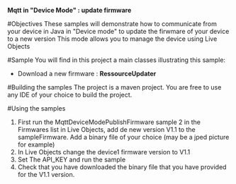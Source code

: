 **Mqtt in "Device Mode" : update firmware**

#Objectives
These samples will demonstrate how to communicate from your device in Java in "Device mode" to update the firwmare of your device to a new version
This mode allows you to manage the device using Live Objects


#Sample
You will find in this project a main classes illustrating this sample:

- Download a new firmware : **RessourceUpdater**

#Building the samples
The project is a maven project. You are free to use any IDE of your choice to build the project.


#Using the samples

1. First run the MqttDeviceModePublishFirmware sample
2 in the Firmwares list in Live Objects, add de new version V1.1 to the sampleFirmware. Add a binary file of your choice (may be a jped picture for example)
3. In Live Objects change the device1 firmware version to V1.1 
2. Set The API_KEY and run the sample
3. Check that you have downloaded the binary file that you have provided for the V1.1 version.


